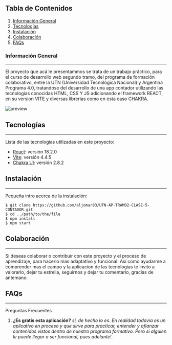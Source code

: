 ## Tabla de Contenidos 
1. [Información General](#informacion-general)
2. [Tecnologías](#tecnologias)
3. [Instalación](#instalacion)
4. [Colaboración](#colaboracion)
5. [FAQs](#faqs)

### Información General
***
El proyecto que acá le presentammos se trata de un trabajo práctico, para el curso de desarrollo web segundo tramo, del programa de formación colaborativo, entre la UTN (Universidad Tecnológica Nacional) y Argentina Programa 4.0, tratandose del desarrollo de una app contador utilizando las tecnologias conocidas HTML, CSS Y JS adicionando el framework REACT, en su version VITE y diversas librerias como en esta caso CHAKRA.

![preview](https://i.imgur.com/fwDZaEo.png)
## Tecnologías
***
Lista de las tecnologias utilizadas en este proyecto:
* [React](https://es.react.dev/): versión 18.2.0
* [Vite](https://vitejs.dev/guide/): versión 4.4.5
* [Chakra UI](https://chakra-ui.com/): versión 2.8.2
## Instalación
***
Pequeña intro acerca de la instalación: 
```
$ git clone https://github.com/aljomar83/UTN-AP-TRAMO2-CLASE-5-CONTADOR.git
$ cd ../path/to/the/file
$ npm install
$ npm start
```

## Colaboración
***
Si deseas colaborar o contribuir con este proyecto y el proceso de aprendizaje, para hacerlo mas adaptativo y funcional. Así como ayudarme a comprender mas el campo y la aplicacion de las tecnologias te invito a valorarlo, dejar tu estrella, seguirnos y dejar tu comentario, gracias de antemano.
## FAQs
***
Preguntas Frecuentes
1. **¿Es gratis esta aplicación?**
 _si, de hecho lo es. En realidad todavia es un aplicativo en proceso y que sirve para practicar, entender y afianzar contenidos vistos dentro de nuestro programa formativo. Pero si alguien le puede llegar a ser funcional, pues adelante!_. 
 
<!-- 2. __Second question in bold__ 
To answer this question we use an unordered list:
* First point
* Second Point
* Third point
3. **Third question in bold**
Answer of the third question with *italic words*.
4. **Fourth question in bold** -->
